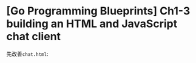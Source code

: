 # [Go Programming Blueprints] Ch1-3 building an HTML and JavaScript chat client

先改善`chat.html`: 

``` html
```
